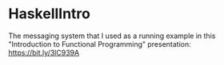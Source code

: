 # HaskellIntro
The messaging system that I used as a running example in this "Introduction to Functional Programming" presentation: https://bit.ly/3lC939A
